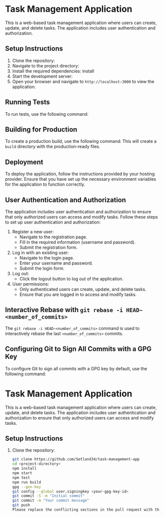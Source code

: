 # Task Management Application

This is a web-based task management application where users can create, update, and delete tasks. The application includes user authentication and authorization.

## Setup Instructions

1. Clone the repository:
2. Navigate to the project directory:
3. Install the required dependencies:
install
4. Start the development server:
5. Open your browser and navigate to `http://localhost:3000` to view the application.

## Running Tests

To run tests, use the following command:
## Building for Production

To create a production build, use the following command:
This will create a `build` directory with the production-ready files.

## Deployment

To deploy the application, follow the instructions provided by your hosting provider. Ensure that you have set up the necessary environment variables for the application to function correctly.

## User Authentication and Authorization

The application includes user authentication and authorization to ensure that only authorized users can access and modify tasks. Follow these steps to set up user authentication and authorization:

1. Register a new user:
   - Navigate to the registration page.
   - Fill in the required information (username and password).
   - Submit the registration form.
2. Log in with an existing user:
   - Navigate to the login page.
   - Enter your username and password.
   - Submit the login form.
3. Log out:
   - Click the logout button to log out of the application.
4. User permissions:
   - Only authenticated users can create, update, and delete tasks.
   - Ensure that you are logged in to access and modify tasks.

## Interactive Rebase with `git rebase -i HEAD~<number_of_commits>`
The `git rebase -i HEAD~<number_of_commits>` command is used to interactively rebase the last `<number_of_commits>` commits.

## Configuring Git to Sign All Commits with a GPG Key
To configure Git to sign all commits with a GPG key by default, use the following command:
# Task Management Application

This is a web-based task management application where users can create, update, and delete tasks. The application includes user authentication and authorization to ensure that only authorized users can access and modify tasks.

## Setup Instructions

1. Clone the repository:
   ```sh
   git clone https://github.com/Setland34/task-management-app
   cd <project-directory>
   npm install
   npm start
   npm test
   npm run build
   gpg --gen-key
   git config --global user.signingkey <your-gpg-key-id>
   git commit -S -m "Initial commit"
   git commit -m "Your commit message"
   git push
   Please replace the conflicting sections in the pull request with the content from the main branch, while ensuring that any additional sections in the pull request are preserved. If you need further assistance, please let me know.
   